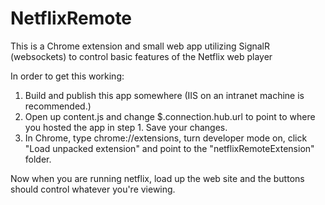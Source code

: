 # NetflixRemote
This is a Chrome extension and small web app utilizing SignalR (websockets) to control basic features of the Netflix web player

In order to get this working:

1) Build and publish this app somewhere (IIS on an intranet machine is recommended.)
2) Open up content.js and change $.connection.hub.url to point to where you hosted the app in step 1. Save your changes.
3) In Chrome, type chrome://extensions, turn developer mode on, click "Load unpacked extension" and point to the "netflixRemoteExtension" folder.

Now when you are running netflix, load up the web site and the buttons should control whatever you're viewing.

